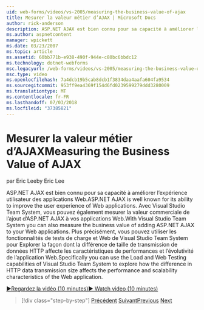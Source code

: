 ```yaml
---
uid: web-forms/videos/vs-2005/measuring-the-business-value-of-ajax
title: Mesurer la valeur métier d’AJAX | Microsoft Docs
author: rick-anderson
description: ASP.NET AJAX est bien connu pour sa capacité à améliorer l’expérience utilisateur des applications Web. Avec Visual Studio Team System, vous pouvez également mesurer la busine...
ms.author: aspnetcontent
manager: wpickett
ms.date: 03/23/2007
ms.topic: article
ms.assetid: 60bb771b-e938-490f-944e-c80bc6bbdc12
ms.technology: dotnet-webforms
msc.legacyurl: /web-forms/videos/vs-2005/measuring-the-business-value-of-ajax
msc.type: video
ms.openlocfilehash: 7a4dcb19b5cab8dcb1f3834daa4aafa604fa9534
ms.sourcegitcommit: 953ff9ea4369f154d6fd0239599279ddd3280009
ms.translationtype: MT
ms.contentlocale: fr-FR
ms.lasthandoff: 07/03/2018
ms.locfileid: "37385821"
---
```

<a name="measuring-the-business-value-of-ajax"></a><span data-ttu-id="b235c-104">Mesurer la valeur métier d’AJAX</span><span class="sxs-lookup"><span data-stu-id="b235c-104">Measuring the Business Value of AJAX</span></span>
====================
<span data-ttu-id="b235c-105">par Eric Lee</span><span class="sxs-lookup"><span data-stu-id="b235c-105">by Eric Lee</span></span>

<span data-ttu-id="b235c-106">ASP.NET AJAX est bien connu pour sa capacité à améliorer l’expérience utilisateur des applications Web.</span><span class="sxs-lookup"><span data-stu-id="b235c-106">ASP.NET AJAX is well known for its ability to improve the user experience of Web applications.</span></span> <span data-ttu-id="b235c-107">Avec Visual Studio Team System, vous pouvez également mesurer la valeur commerciale de l’ajout d’ASP.NET AJAX à vos applications Web.</span><span class="sxs-lookup"><span data-stu-id="b235c-107">With Visual Studio Team System you can also measure the business value of adding ASP.NET AJAX to your Web applications.</span></span> <span data-ttu-id="b235c-108">Plus précisément, vous pouvez utiliser les fonctionnalités de tests de charge et Web de Visual Studio Team System pour Explorer la façon dont la différence de taille de transmission de données HTTP affecte les caractéristiques de performances et l’évolutivité de l’application Web.</span><span class="sxs-lookup"><span data-stu-id="b235c-108">Specifically you can use the Load and Web Testing capabilities of Visual Studio Team System to explore how the difference in HTTP data transmission size affects the performance and scalability characteristics of the Web application.</span></span>

[<span data-ttu-id="b235c-109">&#9654;Regardez la vidéo (10 minutes)</span><span class="sxs-lookup"><span data-stu-id="b235c-109">&#9654; Watch video (10 minutes)</span></span>](https://channel9.msdn.com/Blogs/ASP-NET-Site-Videos/measuring-the-business-value-of-ajax)

> [!div class="step-by-step"]
> <span data-ttu-id="b235c-110">[Précédent](introduction-to-managing-and-running-tests-with-team-system.md)
> [Suivant](code-coverage-of-automated-tests.md)</span><span class="sxs-lookup"><span data-stu-id="b235c-110">[Previous](introduction-to-managing-and-running-tests-with-team-system.md)
[Next](code-coverage-of-automated-tests.md)</span></span>
